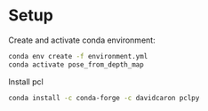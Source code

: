 # Setup
Create and activate conda environment:
```bash
conda env create -f environment.yml
conda activate pose_from_depth_map
```
Install pcl
```bash
conda install -c conda-forge -c davidcaron pclpy
```
